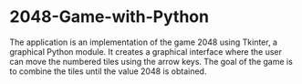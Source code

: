 # 2048-Game-with-Python
 The application is an implementation of the game 2048 using Tkinter, a graphical Python module. It creates a graphical interface where the user can move the numbered tiles using the arrow keys. The goal of the game is to combine the tiles until the value 2048 is obtained.
